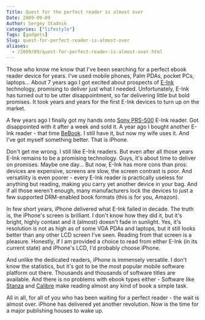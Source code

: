 ```yaml
---
Title: Quest for the perfect reader is almost over
Date: 2009-09-09
Author: Sergey Stadnik
categories: ["lifestyle"]
Tags: [gadgets]
Slug: quest-for-perfect-reader-is-almost-over
aliases:
  - /2009/09/quest-for-perfect-reader-is-almost-over.html
---
```


Those who know me know that I've been searching for a perfect ebook
reader device for years. I've used mobile phones, Palm PDAs, pocket PCs,
laptops... About 7 years ago I got excited about prospects of
[E-Ink](http://en.wikipedia.org/wiki/E-Ink "E-Ink") technology,
promising to deliver just what I needed. Unfortunately, E-Ink has turned
out to be utter disappointment, so far delivering little but bold
promises. It took years and years for the first E-Ink devices to turn up
on the market.

A few years ago I finally got my hands onto [Sony
PRS-500](http://en.wikipedia.org/wiki/Sony_Reader#PRS-500 "Sony PRS-500")
E-Ink reader. Got disappointed with it after a week and sold it. A year
ago I bought another E-Ink reader - that time
[BeBook](http://en.wikipedia.org/wiki/BeBook "BeBook"). I still have it,
but now my wife uses it. And I've got myself something better. That is
iPhone.

Don't get me wrong. I still like E-Ink readers. But even after all those
years E-Ink remains to be a promising technology. Guys, it's about time
to deliver on promises. Maybe one day... But now, E-Ink has more cons
than pros: devices are expensive, screens are slow, the screen contrast
is poor. And versatility is even poorer - every E-Ink reader is
practically useless for anything but reading, making you carry yet
another device in your bag. And if all those weren't enough, many
manufacturers lock the devices to just a few supported DRM-enabled book
formats (this is for you, Amazon).

In few short years, iPhone delivered what E-Ink failed in decade. The
truth is, the iPhone's screen is brilliant. I don't know how they did
it, but it's bright, highly contast and it (almost) doesn't fade in
sunlight. Yes, it's resolution is not as high as of some VGA PDAs and
laptops, but it still looks better than any other LCD screen I've seen.
Reading from that screen is a pleasure. Honestly, if I am provided a
choice to read from either E-Ink (in its current state) and iPhone's
LCD, I'd probably choose iPhone.

And unlike the dedicated readers, iPhone is immensely versatile. I don't
know the statistics, but it's got to be the most popular mobile software
platform out there. Thousands and thousands of software titles are
available. And there is no problems with ebook types either - Software
like [Stanza](http://www.lexcycle.com/ "Stanza") and
[Calibre](http://calibre.kovidgoyal.net/ "Calibre") make reading almost
any kind of book a simple task.

All in all, for all of you who has been waiting for a perfect reader -
the wait is almost over. iPhone has delivered yet another revolution.
Now is the time for a major publishing houses to wake up.